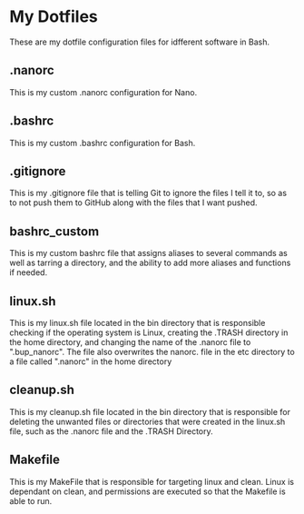 # My Dotfiles
These are my dotfile configuration files for idfferent software in Bash.
## .nanorc
This is my custom .nanorc configuration for Nano.
## .bashrc
This is my custom .bashrc configuration for Bash.
## .gitignore
This is my .gitignore file that is telling Git to ignore the files I tell it to, so as to not push them to GitHub along with the files that I want pushed.
## bashrc_custom
This is my custom bashrc file that assigns aliases to several commands as well as tarring a directory, and the ability to add more aliases and functions if needed.
## linux.sh
This is my linux.sh file located in the bin directory that is responsible checking if the operating system is Linux, creating the .TRASH directory in the home directory, and changing the name of the .nanorc file to ".bup_nanorc". The file also overwrites the nanorc. file in the etc directory to a file called ".nanorc" in the home directory
## cleanup.sh
This is my cleanup.sh file located in the bin directory that is responsible for deleting the unwanted files or directories that were created in the linux.sh file, such as the .nanorc file and the .TRASH Directory.
## Makefile
This is my MakeFile that is responsible for targeting linux and clean. Linux is dependant on clean, and permissions are executed so that the Makefile is able to run.

